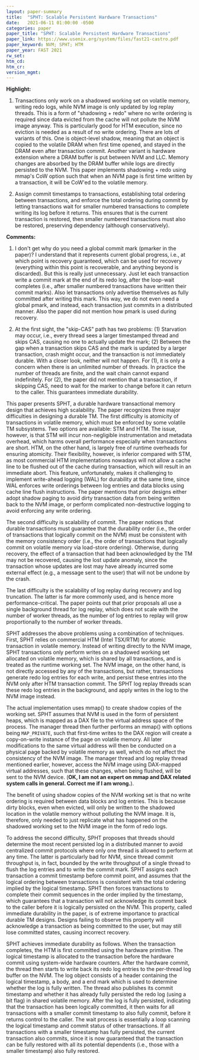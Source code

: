 ```yaml
---
layout: paper-summary
title:  "SPHT: Scalable Persistent Hardware Transactions"
date:   2021-06-11 01:00:00 -0500
categories: paper
paper_title: "SPHT: Scalable Persistent Hardware Transactions"
paper_link: https://www.usenix.org/system/files/fast21-castro.pdf
paper_keyword: NVM; SPHT; HTM
paper_year: FAST 2021
rw_set:
htm_cd:
htm_cr:
version_mgmt:
---
```


**Highlight:**

1. Transactions only work on a shadowed working set on volatile memory, writing redo logs, while NVM image is 
   only updated by log replay threads. 
   This is a form of "shadowing + redo" where no write ordering is required since data evicted from the cache 
   will not pollute the NVM image anyway. This is particularly good for HTM execution, since no eviction is 
   needed as a result of no write ordering.
   There are lots of variants of this. One is object-level shadow, meaning that an object is copied to the volatile
   DRAM when first time opened, and stayed in the DRAM even after transaction commit.
   Another variant is hardware extension where a DRAM buffer is put between NVM and LLC. Memory changes are 
   absorbed by the DRAM buffer while logs are directly persisted to the NVM.
   This paper implements shadowing + redo using mmap's CoW option such that when an NVM page is first time written
   by a transaction, it will be CoW'ed to the volatile memory.

2. Assign commit timestamps to transactions, establishing total ordering between transactions, and enforce the total
   ordering during commit by letting transactions wait for smaller numbered transactions to complete writing its log
   before it returns. This ensures that is the current transaction is restored, then smaller numbered transactions
   must also be restored, preserving dependency (although conservatively).

**Comments:**

1. I don't get why do you need a global commit mark (pmarker in the paper)? I understand that it represents current
   global progress, i.e., at which point is recovery guaranteed, which can be used for recovery (everything within
   this point is recoverable, and anything beyond is discarded).
   But this is really just unnecessary. Just let each transaction write a commit mark at the end of its redo log,
   after the loop-wait completes (i.e., after smaller numbered transactions have written their commit marks). 
   Also let transactions only advertise themselves as fully committed after writing this mark. 
   This way, we do not even need a global pmark, and instead, each transaction just commits in a distributed manner.
   Also the paper did not mention how pmark is used during recovery.

2. At the first sight, the "skip-CAS" path has two problems: (1) Starvation may occur, i.e., every thread sees a larger 
   timestamped thread and skips CAS, causing no one to actually update the mark; (2) Between the gap when a transaction
   skips CAS and the mark is updated by a larger transaction, crash might occur, and the transaction is not immediately
   durable. With a closer look, neither will not happen. For (1), it is only a concern when there is an unlimited number
   of threads. In practice the number of threads are finite, and the wait chain cannot expand indefinitely.
   For (2), the paper did not mention that a transaction, if skipping CAS, need to wait for the marker to change before
   it can return to the caller. This guarantees immediate durability.

This paper presents SPHT, a durable hardware transactional memory design that achieves high scalability.
The paper recognizes three major difficulties in designing a durable TM. The first difficulty is atomicity of
transactions in volatile memory, which must be enforced by some volatile TM subsystems. 
Two options are available: STM and HTM. The issue, however, is that STM will incur non-negligible instrumentation
and metadata overhead, which harms overall performance especially when transactions are short.
HTM, on the other hand, is largely free of runtime overheads for ensuring atomicity. Their flexibility, however,
is inferior compared with STM, as most commercial HTM implementations nowadays will not allow a cache line to be flushed
out of the cache during transaction, which will result in an immediate abort. 
This feature, unfortunately, makes it challenging to implement write-ahead logging (WAL) for durability at the same
time, since WAL enforces write orderings between log entries and data blocks using cache line flush instructions.
The paper mentions that prior designs either adopt shadow paging to avoid dirty transaction data from being written
back to the NVM image, or perform complicated non-destructive logging to avoid enforcing any write ordering.

The second difficulty is scalability of commit. The paper notices that durable transactions must guarantee that the
durability order (i.e., the order of transactions that logically commit on the NVM) must be consistent with the 
memory consistency order (i.e., the order of transactions that logically commit on volatile memory via load-store
ordering). Otherwise, during recovery, the effect of a transaction that had been acknowledged by the TM may not be 
recovered, causing the lost update anomaly, since the transaction whose updates are lost may have already incurred some
external effect (e.g., a message sent to the user) that will not be undone by the crash.

The last difficulty is the scalability of log replay during recovery and log truncation. The latter is far more
commonly used, and is hence more performance-critical. The paper points out that prior proposals all use a single
background thread for log replay, which does not scale with the number of worker threads, as the number of log entries
to replay will grow proportionally to the number of worker threads.

SPHT addresses the above problems using a combination of techniques. First, SPHT relies on commercial HTM 
(Intel TSX/RTM) for atomic transaction in volatile memory. Instead of writing directly to the NVM image, SPHT 
transactions only perform writes on a shadowed working set allocated on volatile memory, which is shared by all
transactions, and is treated as the runtime working set. The NVM image, on the other hand, is not directly accessed
by any of the transactions, but rather, transactions generate redo log entries for each write, and persist these 
entries into the NVM only after HTM transaction commit. 
The SPHT log replay threads scan these redo log entries in the background, and apply writes in the log to the NVM
image instead.

The actual implementation uses mmap() to create shadow copies of the working set. SPHT assumes that NVM is used in
the form of persistent heaps, which is mapped as a DAX file to the virtual address space of the process. The 
manager thread then further performs an mmap() with options being `MAP_PRIVATE`, such that first-time writes to
the DAX region will create a copy-on-write instance of the page on volatile memory. All later modifications to 
the same virtual address will then be conducted on a physical page backed by volatile memory as well, which do 
not affect the consistency of the NVM image. The manager thread and log replay thread mentioned earlier, however,
access the NVM image using DAX-mapped virtual addresses, such that these changes, when being flushed, will be 
sent to the NVM device.
(**OK, I am not an expert on mmap and DAX related system calls in general. Correct me if I am wrong.**).

The benefit of using shadow copies of the NVM working set is that no write ordering is required between data blocks
and log entries. This is because dirty blocks, even when evicted, will only be written to the shadowed location in
the volatile memory without polluting the NVM image. It is, therefore, only needed to just replicate what has happened
on the shadowed working set to the NVM image in the form of redo logs.

To address the second difficulty, SPHT proposes that threads should determine the most recent persisted log in a 
distributed manner to avoid centralized commit protocols where only one thread is allowed to perform at any time.
The latter is particularly bad for NVM, since thread commit throughput is, in fact, bounded by the write throughput
of a single thread to flush the log entries and to write the commit mark. 
SPHT assigns each transaction a commit timestamp before commit point, and assumes that the logical ordering between
transactions is consistent with the total ordering implied by the logical timestamp. 
SPHT then forces transactions to complete their commit sequences in the order implied by the timestamp, which guarantees
that a transaction will not acknowledge its commit back to the caller before it is logically persisted on the NVM.
This property, called immediate durability in the paper, is of extreme importance to practical durable TM designs.
Designs failing to observe this property will acknowledge a transaction as being committed to the user, but may still
lose committed states, causing incorrect recovery.

SPHT achieves immediate durability as follows. When the transaction completes, the HTM is first committed using the
hardware primitive. The logical timestamp is allocated to the transaction before the hardware commit using system-wide
hardware counters. 
After the hardware commit, the thread then starts to write back its redo log entries to the per-thread log buffer on
the NVM. The log object consists of a header containing the logical timestamp, a body, and a end mark which is used to
determine whether the log is fully written.
The thread also publishes its commit timestamp and whether it has already fully persisted the redo log (using a bit 
flag) in shared volatile memory. 
After the log is fully persisted, indicating that the transaction has been logically committed, it then waits 
for all transactions with a smaller commit timestamp to also fully commit, before it returns control to the caller.
The wait process is essentially a loop scanning the logical timestamp and commit status of other transactions.
If all transactions with a smaller timestamp has fully persisted, the current transaction also commits, since it is 
now guaranteed that the transaction can be fully restored with all its potential dependents (i.e., those with a smaller
timestamp) also fully restored.


